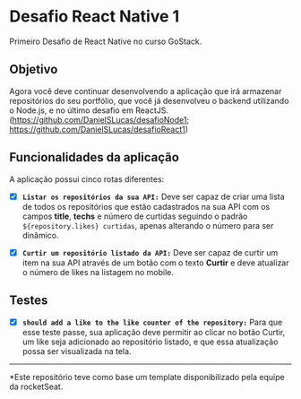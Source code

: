 # Desafio React Native 1

Primeiro Desafio de React Native no curso GoStack.

## Objetivo

Agora você deve continuar desenvolvendo a aplicação que irá armazenar repositórios do seu portfólio, que você já desenvolveu o backend utilizando o Node.js, e no último desafio em ReactJS. 
(https://github.com/DanielSLucas/desafioNode1; https://github.com/DanielSLucas/desafioReact1)

## Funcionalidades da aplicação

  A aplicação possui cinco rotas diferentes:

-   [x] **`Listar os repositórios da sua API:`** Deve ser capaz de criar uma lista de todos os repositórios que estão cadastrados na sua API com os campos **title**, **techs** e número de curtidas seguindo o padrão `${repository.likes} curtidas`, apenas alterando o número para ser dinâmico.

-   [x] **`Curtir um repositório listado da API:`** Deve ser capaz de curtir um item na sua API através de um botão com o texto **Curtir** e deve atualizar o número de likes na listagem no mobile.

## Testes

-   [x] **`should add a like to the like counter of the repository:`** Para que esse teste passe, sua aplicação deve permitir ao clicar no botão Curtir, um like seja adicionado ao repositório listado, e que essa atualização possa ser visualizada na tela.

---

*Este repositório teve como base um template disponibilizado pela equipe da rocketSeat.
